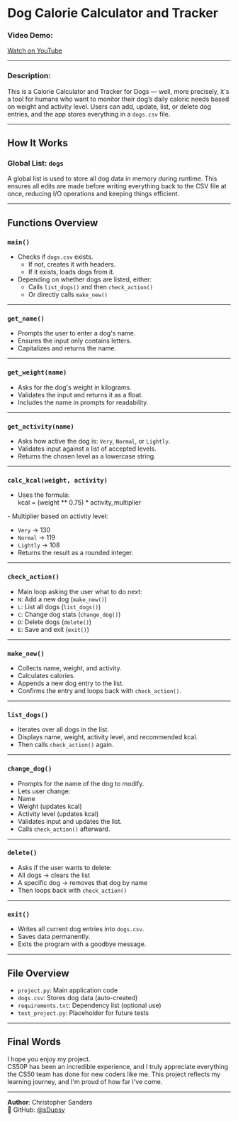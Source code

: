 #  Dog Calorie Calculator and Tracker

### Video Demo:
[Watch on YouTube](https://www.youtube.com/watch?v=tTaL5PB3hrU)

---

###  Description:
This is a Calorie Calculator and Tracker for Dogs — well, more precisely, it's a tool for humans who want to monitor their dog’s daily caloric needs based on weight and activity level. Users can add, update, list, or delete dog entries, and the app stores everything in a `dogs.csv` file.

---

##  How It Works

### Global List: `dogs`
A global list is used to store all dog data in memory during runtime. This ensures all edits are made before writing everything back to the CSV file at once, reducing I/O operations and keeping things efficient.

---

##  Functions Overview

### `main()`
- Checks if `dogs.csv` exists.
  - If not, creates it with headers.
  - If it exists, loads dogs from it.
- Depending on whether dogs are listed, either:
  - Calls `list_dogs()` and then `check_action()`  
  - Or directly calls `make_new()`

---

### `get_name()`
- Prompts the user to enter a dog's name.
- Ensures the input only contains letters.
- Capitalizes and returns the name.

---

### `get_weight(name)`
- Asks for the dog's weight in kilograms.
- Validates the input and returns it as a float.
- Includes the name in prompts for readability.

---

### `get_activity(name)`
- Asks how active the dog is: `Very`, `Normal`, or `Lightly`.
- Validates input against a list of accepted levels.
- Returns the chosen level as a lowercase string.

---

### `calc_kcal(weight, activity)`
- Uses the formula:  
kcal = (weight ** 0.75) * activity_multiplier

 - Multiplier based on activity level:
- `Very` → 130
- `Normal` → 119
- `Lightly` → 108
- Returns the result as a rounded integer.

---

### `check_action()`
- Main loop asking the user what to do next:
- `N`: Add a new dog (`make_new()`)
- `L`: List all dogs (`list_dogs()`)
- `C`: Change dog stats (`change_dog()`)
- `D`: Delete dogs (`delete()`)
- `E`: Save and exit (`exit()`)

---

### `make_new()`
- Collects name, weight, and activity.
- Calculates calories.
- Appends a new dog entry to the list.
- Confirms the entry and loops back with `check_action()`.

---

### `list_dogs()`
- Iterates over all dogs in the list.
- Displays name, weight, activity level, and recommended kcal.
- Then calls `check_action()` again.

---

### `change_dog()`
- Prompts for the name of the dog to modify.
- Lets user change:
- Name
- Weight (updates kcal)
- Activity level (updates kcal)
- Validates input and updates the list.
- Calls `check_action()` afterward.

---

### `delete()`
- Asks if the user wants to delete:
- All dogs → clears the list
- A specific dog → removes that dog by name
- Then loops back with `check_action()`

---

### `exit()`
- Writes all current dog entries into `dogs.csv`.
- Saves data permanently.
- Exits the program with a goodbye message.

---

## File Overview

- `project.py`: Main application code
- `dogs.csv`: Stores dog data (auto-created)
- `requirements.txt`: Dependency list (optional use)
- `test_project.py`: Placeholder for future tests

---

##  Final Words

I hope you enjoy my project.  
CS50P has been an incredible experience, and I truly appreciate everything the CS50 team has done for new coders like me. This project reflects my learning journey, and I'm proud of how far I've come.

---

 **Author**: Christopher Sanders  
🔗 GitHub: [@sDupsy](https://github.com/sDupsy)

